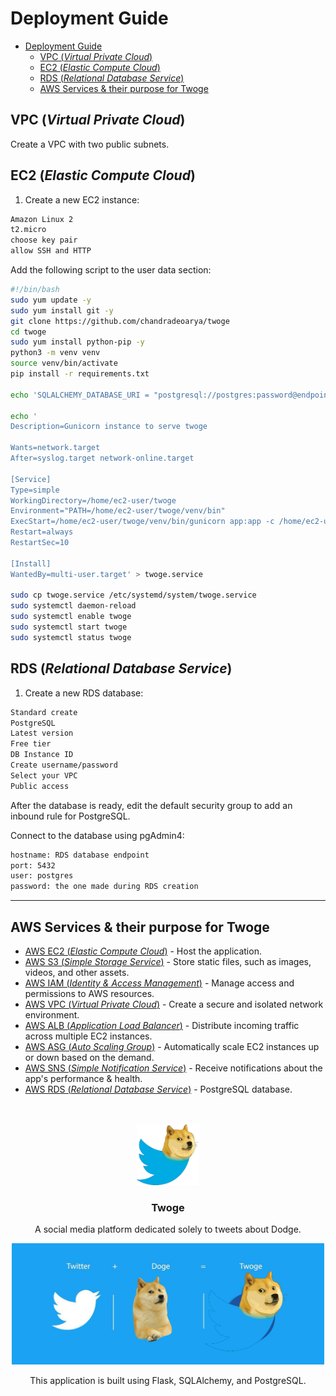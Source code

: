 # Deployment Guide

- [Deployment Guide](#deployment-guide)
	- [VPC (*Virtual Private Cloud*)](#vpc-virtual-private-cloud)
	- [EC2 (*Elastic Compute Cloud*)](#ec2-elastic-compute-cloud)
	- [RDS (*Relational Database Service*)](#rds-relational-database-service)
	- [AWS Services \& their purpose for Twoge](#aws-services--their-purpose-for-twoge)

## VPC (*Virtual Private Cloud*)

Create a VPC with two public subnets.

## EC2 (*Elastic Compute Cloud*)

1. Create a new EC2 instance:

```sh
Amazon Linux 2
t2.micro
choose key pair
allow SSH and HTTP
```

Add the following script to the user data section:

```sh
#!/bin/bash
sudo yum update -y
sudo yum install git -y
git clone https://github.com/chandradeoarya/twoge
cd twoge
sudo yum install python-pip -y
python3 -m venv venv
source venv/bin/activate
pip install -r requirements.txt

echo 'SQLALCHEMY_DATABASE_URI = "postgresql://postgres:password@endpoint/postgres"' > .env

echo '
Description=Gunicorn instance to serve twoge

Wants=network.target
After=syslog.target network-online.target

[Service]
Type=simple
WorkingDirectory=/home/ec2-user/twoge
Environment="PATH=/home/ec2-user/twoge/venv/bin"
ExecStart=/home/ec2-user/twoge/venv/bin/gunicorn app:app -c /home/ec2-user/twoge/gunicorn_config.py
Restart=always
RestartSec=10

[Install]
WantedBy=multi-user.target' > twoge.service

sudo cp twoge.service /etc/systemd/system/twoge.service
sudo systemctl daemon-reload
sudo systemctl enable twoge
sudo systemctl start twoge
sudo systemctl status twoge
```

## RDS (*Relational Database Service*)

1. Create a new RDS database:

```sh
Standard create
PostgreSQL
Latest version
Free tier
DB Instance ID
Create username/password
Select your VPC
Public access
```

After the database is ready, edit the default security group to add an inbound rule for PostgreSQL.

Connect to the database using pgAdmin4:

```sh
hostname: RDS database endpoint
port: 5432
user: postgres
password: the one made during RDS creation
```

<hr>

## AWS Services & their purpose for Twoge

- [AWS EC2 (*Elastic Compute Cloud*)](https://aws.amazon.com/ec2/) - Host the application.
- [AWS S3 (*Simple Storage Service*)](https://aws.amazon.com/s3/) - Store static files, such as images, videos, and other assets.
- [AWS IAM (*Identity & Access Management*)](https://aws.amazon.com/iam/) - Manage access and permissions to AWS resources.
- [AWS VPC (*Virtual Private Cloud*)](https://aws.amazon.com/vpc/) - Create a secure and isolated network environment.
- [AWS ALB (*Application Load Balancer*)](https://aws.amazon.com/alb/) - Distribute incoming traffic across multiple EC2 instances.
- [AWS ASG (*Auto Scaling Group*)](https://docs.aws.amazon.com/autoscaling/ec2/userguide/what-is-amazon-ec2-auto-scaling.html) - Automatically scale EC2 instances up or down based on the demand.
- [AWS SNS (*Simple Notification Service*)](https://aws.amazon.com/sns/) - Receive notifications about the app's performance & health.
- [AWS RDS (*Relational Database Service*)](https://aws.amazon.com/rds/) - PostgreSQL database.

<br>
<br>

<div align="center">
 <img
  width="100"
  alt="Project Twoge"
  src="./img/twoge.png" />
 <h3>Twoge</h3>
 <p>A social media platform dedicated solely to tweets about Dodge.</p>
</div>

<div align="center">
 <img
  width="500"
  alt="Project Twoge"
  src="./img/twoge-cover.png" />
 <p>This application is built using Flask, SQLAlchemy, and PostgreSQL.</p>
</div>
